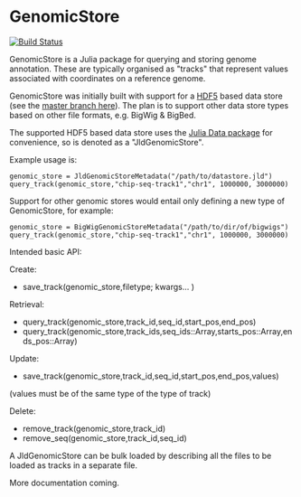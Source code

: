# GenomicStore
[![Build Status](https://travis-ci.org/nw11/GenomicStore.jl.svg?branch=master)](https://travis-ci.org/nw11/GenomicStore.jl)

GenomicStore is a Julia package for querying and storing genome annotation. These are typically organised as "tracks" that represent values associated with coordinates on a reference genome.

GenomicStore was initially built with support for a [HDF5](https://en.wikipedia.org/wiki/Hierarchical_Data_Format) based data store (see the [master branch here](https://github.com/nw11/GenomicStore.jl)).  The plan is to support other data store types based on other file formats, e.g. BigWig & BigBed. 

The supported HDF5 based data store uses the [Julia Data package](https://github.com/JuliaLang/JLD.jl) for convenience, so is denoted as a "JldGenomicStore".

Example usage is: 

```
genomic_store = JldGenomicStoreMetadata("/path/to/datastore.jld")
query_track(genomic_store,"chip-seq-track1","chr1", 1000000, 3000000) 
```

Support for other genomic stores would entail only defining 
 a new type of GenomicStore, for example:

```
genomic_store = BigWigGenomicStoreMetadata("/path/to/dir/of/bigwigs")
query_track(genomic_store,"chip-seq-track1","chr1", 1000000, 3000000)
```


Intended basic API:

Create:

- save_track(genomic_store,filetype; kwargs... )

Retrieval:

- query_track(genomic_store,track_id,seq_id,start_pos,end_pos)
- query_track(genomic_store,track_ids,seq_ids::Array,starts_pos::Array,ends_pos::Array)

Update:
- save_track(genomic_store,track_id,seq_id,start_pos,end_pos,values)
 
(values must be of the same type of the type of track)

Delete:
- remove_track(genomic_store,track_id)
- remove_seq(genomic_store,track_id,seq_id)


A JldGenomicStore can be bulk loaded by describing all the files to be loaded as tracks in a separate file. 

More documentation coming. 
